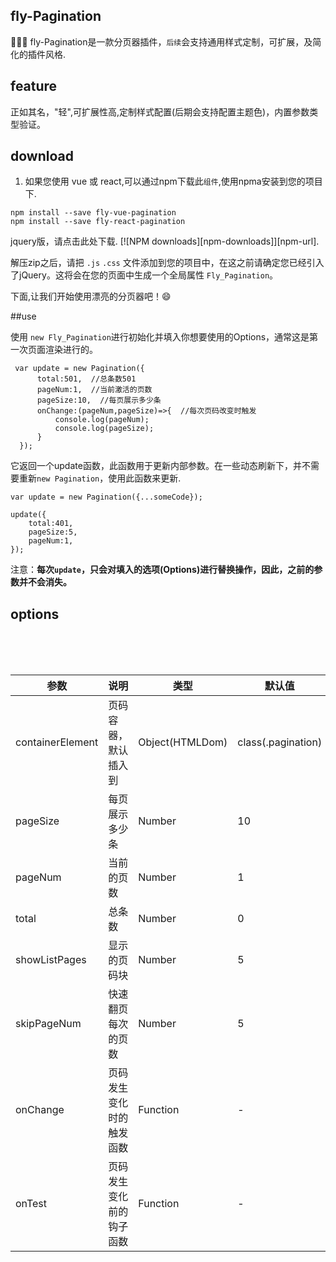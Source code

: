 ## fly-Pagination
🚀🚀🚀 fly-Pagination是一款分页器插件，`后续`会支持通用样式定制，可扩展，及简化的插件风格.

## feature
正如其名，"轻",可扩展性高,定制样式配置(后期会支持配置主题色)，内置参数类型验证。

## download

1. 如果您使用 vue 或 react,可以通过npm下载此`组件`,使用npma安装到您的项目下.

```
npm install --save fly-vue-pagination
npm install --save fly-react-pagination
```

jquery版，请点击此处下载.
[![NPM downloads][npm-downloads]][npm-url].

解压zip之后，请把 `.js` `.css` 文件添加到您的项目中，在这之前请确定您已经引入了jQuery。这将会在您的页面中生成一个全局属性
`Fly_Pagination`。

下面,让我们开始使用漂亮的分页器吧！😄

##use

使用 `new Fly_Pagination`进行初始化并填入你想要使用的Options，通常这是第一次页面渲染进行的。

```
 var update = new Pagination({
      total:501,  //总条数501
      pageNum:1,  //当前激活的页数
      pageSize:10,  //每页展示多少条
      onChange:(pageNum,pageSize)=>{  //每次页码改变时触发
          console.log(pageNum);
          console.log(pageSize);
      }
  });
```
它返回一个update函数，此函数用于更新内部参数。在一些动态刷新下，并不需要重新`new Pagination`，使用此函数来更新.

```
var update = new Pagination({...someCode});

update({
    total:401,
    pageSize:5,
    pageNum:1,
});

```

注意：**每次`update`，只会对填入的选项(Options)进行替换操作，因此，之前的参数并不会消失。**


## options

<br /><br /><br />

| 参数      | 说明                                      | 类型         | 默认值 |
|----------|------------------------------------------|-------------|-------|
| containerElement | 页码容器，默认插入到 | Object(HTMLDom) | class(.pagination) |
| pageSize | 每页展示多少条 | Number | 10 |
| pageNum |  当前的页数 | Number | 1 |
| total | 总条数 | Number | 0 |
| showListPages | 显示的页码块 | Number | 5 |
| skipPageNum |  快速翻页每次的页数 | Number | 5 |
| onChange |  页码发生变化时的触发函数 | Function | - |
| onTest |  页码发生变化前的钩子函数 | Function | -|
